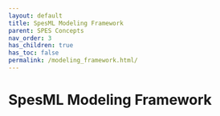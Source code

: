 ```yaml
---
layout: default
title: SpesML Modeling Framework
parent: SPES Concepts
nav_order: 3
has_children: true
has_toc: false
permalink: /modeling_framework.html/
---
```

# SpesML Modeling Framework
